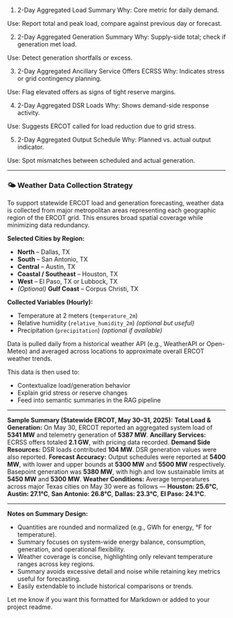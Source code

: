 1. 2-Day Aggregated Load Summary
Why: Core metric for daily demand.

Use: Report total and peak load, compare against previous day or forecast.

2. 2-Day Aggregated Generation Summary
Why: Supply-side total; check if generation met load.

Use: Detect generation shortfalls or excess.

3. 2-Day Aggregated Ancillary Service Offers ECRSS
Why: Indicates stress or grid contingency planning.

Use: Flag elevated offers as signs of tight reserve margins.

4. 2-Day Aggregated DSR Loads
Why: Shows demand-side response activity.

Use: Suggests ERCOT called for load reduction due to grid stress.

5. 2-Day Aggregated Output Schedule
Why: Planned vs. actual output indicator.

Use: Spot mismatches between scheduled and actual generation.

---

### 🌤️ Weather Data Collection Strategy

To support statewide ERCOT load and generation forecasting, weather data is collected from major metropolitan areas representing each geographic region of the ERCOT grid. This ensures broad spatial coverage while minimizing data redundancy.

**Selected Cities by Region:**

* **North** – Dallas, TX
* **South** – San Antonio, TX
* **Central** – Austin, TX
* **Coastal / Southeast** – Houston, TX
* **West** – El Paso, TX or Lubbock, TX
* *(Optional)* **Gulf Coast** – Corpus Christi, TX

**Collected Variables (Hourly):**

* Temperature at 2 meters (`temperature_2m`)
* Relative humidity (`relative_humidity_2m`) *(optional but useful)*
* Precipitation (`precipitation`) *(optional if available)*

Data is pulled daily from a historical weather API (e.g., WeatherAPI or Open-Meteo) and averaged across locations to approximate overall ERCOT weather trends.

This data is then used to:

* Contextualize load/generation behavior
* Explain grid stress or reserve changes
* Feed into semantic summaries in the RAG pipeline

---

**Sample Summary (Statewide ERCOT, May 30–31, 2025):**
**Total Load & Generation:** On May 30, ERCOT reported an aggregated system load of **5341 MW** and telemetry generation of **5387 MW**.
**Ancillary Services:** ECRSS offers totaled **2.1 GW**, with pricing data recorded.
**Demand Side Resources:** DSR loads contributed **104 MW**. DSR generation values were also reported.
**Forecast Accuracy:** Output schedules were reported at **5400 MW**, with lower and upper bounds at **5300 MW** and **5500 MW** respectively. Basepoint generation was **5380 MW**, with high and low sustainable limits at **5450 MW** and **5300 MW**.
**Weather Conditions:** Average temperatures across major Texas cities on May 30 were as follows — **Houston: 25.6°C**, **Austin: 27.1°C**, **San Antonio: 26.8°C**, **Dallas: 23.3°C**, **El Paso: 24.1°C**.


<!-- 
May include later
**Weather Impact:** No major weather anomalies were recorded, supporting typical late spring demand trends. 
-->


---

**Notes on Summary Design:**

* Quantities are rounded and normalized (e.g., GWh for energy, °F for temperature).
* Summary focuses on system-wide energy balance, consumption, generation, and operational flexibility.
* Weather coverage is concise, highlighting only relevant temperature ranges across key regions.
* Summary avoids excessive detail and noise while retaining key metrics useful for forecasting.
* Easily extendable to include historical comparisons or trends.

Let me know if you want this formatted for Markdown or added to your project readme.
